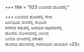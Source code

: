 +++
title = "023 ಬಲವನದ ಹೊದರೆಲ್ಲಿ"

+++
ಬಲವನದ ಹೊದರೆಲ್ಲಿ ಸೇನಾ  
ಜಲನಿಧಿಯ ಸುಳಿವೆಲ್ಲಿ ಸುಭಟರ  
ಕಳಕಳದ ಕಡುಹೆಲ್ಲಿ ಖರೆಯದ ರಥಿಕರವರೆಲ್ಲಿ  
ಹೊಳೆದು ಮೊಳಗಿದನಲ್ಲಿ ಬಾಣದ  
ಬಲೆಯ ಬೀಸಿದನಲ್ಲಿ ರಕುತದ  
ಹೊಳೆಯ ಹರಿಸಿದನಲ್ಲಿ ಗಂಗಾಸೂನು ಖಾತಿಯಲಿ       ॥23॥